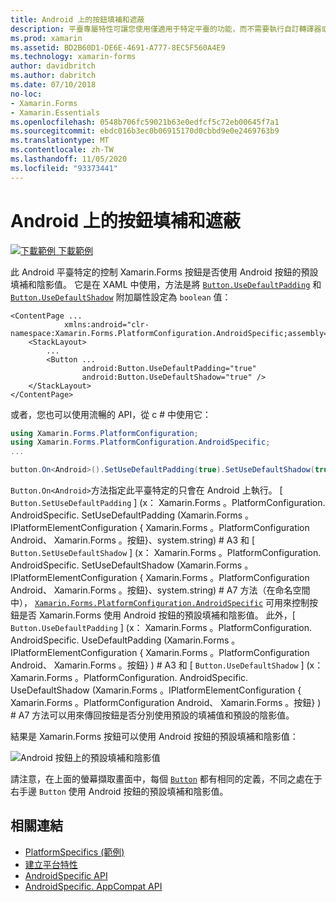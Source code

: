 ```yaml
---
title: Android 上的按鈕填補和遮蔽
description: 平臺專屬特性可讓您使用僅適用于特定平臺的功能，而不需要執行自訂轉譯器或效果。 本文說明如何使用 Android 平臺特定的 Android 平臺，它會使用 Android 按鈕的預設填補和陰影值。
ms.prod: xamarin
ms.assetid: BD2B60D1-DE6E-4691-A777-8EC5F560A4E9
ms.technology: xamarin-forms
author: davidbritch
ms.author: dabritch
ms.date: 07/10/2018
no-loc:
- Xamarin.Forms
- Xamarin.Essentials
ms.openlocfilehash: 0548b706fc59021b63e0edfcf5c72eb00645f7a1
ms.sourcegitcommit: ebdc016b3ec0b06915170d0cbbd9e0e2469763b9
ms.translationtype: MT
ms.contentlocale: zh-TW
ms.lasthandoff: 11/05/2020
ms.locfileid: "93373441"
---
```

# <a name="button-padding-and-shadows-on-android"></a>Android 上的按鈕填補和遮蔽

[![下載範例](~/media/shared/download.png) 下載範例](/samples/xamarin/xamarin-forms-samples/userinterface-platformspecifics)

此 Android 平臺特定的控制 Xamarin.Forms 按鈕是否使用 Android 按鈕的預設填補和陰影值。 它是在 XAML 中使用，方法是將 [`Button.UseDefaultPadding`](xref:Xamarin.Forms.PlatformConfiguration.AndroidSpecific.Button.UseDefaultPaddingProperty) 和 [`Button.UseDefaultShadow`](xref:Xamarin.Forms.PlatformConfiguration.AndroidSpecific.Button.UseDefaultShadowProperty) 附加屬性設定為 `boolean` 值：

```xaml
<ContentPage ...
            xmlns:android="clr-namespace:Xamarin.Forms.PlatformConfiguration.AndroidSpecific;assembly=Xamarin.Forms.Core">
    <StackLayout>
        ...
        <Button ...
                android:Button.UseDefaultPadding="true"
                android:Button.UseDefaultShadow="true" />         
    </StackLayout>
</ContentPage>
```

或者，您也可以使用流暢的 API，從 c # 中使用它：

```csharp
using Xamarin.Forms.PlatformConfiguration;
using Xamarin.Forms.PlatformConfiguration.AndroidSpecific;
...

button.On<Android>().SetUseDefaultPadding(true).SetUseDefaultShadow(true);
```

`Button.On<Android>`方法指定此平臺特定的只會在 Android 上執行。 [ `Button.SetUseDefaultPadding` ] (x： Xamarin.Forms 。PlatformConfiguration. AndroidSpecific. SetUseDefaultPadding (Xamarin.Forms 。IPlatformElementConfiguration { Xamarin.Forms 。PlatformConfiguration Android、 Xamarin.Forms 。按鈕}、system.string) # A3 和 [ `Button.SetUseDefaultShadow` ] (x： Xamarin.Forms 。PlatformConfiguration. AndroidSpecific. SetUseDefaultShadow (Xamarin.Forms 。IPlatformElementConfiguration { Xamarin.Forms 。PlatformConfiguration Android、 Xamarin.Forms 。按鈕}、system.string) # A7 方法（在命名空間中）， [`Xamarin.Forms.PlatformConfiguration.AndroidSpecific`](xref:Xamarin.Forms.PlatformConfiguration.AndroidSpecific) 可用來控制按鈕是否 Xamarin.Forms 使用 Android 按鈕的預設填補和陰影值。 此外，[ `Button.UseDefaultPadding` ] (x： Xamarin.Forms 。PlatformConfiguration. AndroidSpecific. UseDefaultPadding (Xamarin.Forms 。IPlatformElementConfiguration { Xamarin.Forms 。PlatformConfiguration Android、 Xamarin.Forms 。按鈕} ) # A3 和 [ `Button.UseDefaultShadow` ] (x： Xamarin.Forms 。PlatformConfiguration. AndroidSpecific. UseDefaultShadow (Xamarin.Forms 。IPlatformElementConfiguration { Xamarin.Forms 。PlatformConfiguration Android、 Xamarin.Forms 。按鈕} ) # A7 方法可以用來傳回按鈕是否分別使用預設的填補值和預設的陰影值。

結果是 Xamarin.Forms 按鈕可以使用 Android 按鈕的預設填補和陰影值：

![Android 按鈕上的預設填補和陰影值](button-padding-shadow-images/button-padding-and-shadow.png)

請注意，在上面的螢幕擷取畫面中，每個 [`Button`](xref:Xamarin.Forms.Button) 都有相同的定義，不同之處在于右手邊 `Button` 使用 Android 按鈕的預設填補和陰影值。

## <a name="related-links"></a>相關連結

- [PlatformSpecifics (範例) ](/samples/xamarin/xamarin-forms-samples/userinterface-platformspecifics)
- [建立平台特性](~/xamarin-forms/platform/platform-specifics/index.md#creating-platform-specifics)
- [AndroidSpecific API](xref:Xamarin.Forms.PlatformConfiguration.AndroidSpecific)
- [AndroidSpecific. AppCompat API](xref:Xamarin.Forms.PlatformConfiguration.AndroidSpecific.AppCompat)